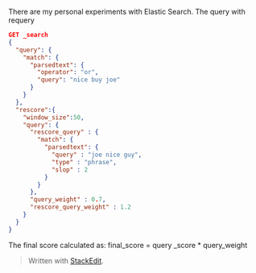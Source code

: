 
There are my personal experiments with Elastic Search.
The query with requery
```json
GET _search
{
  "query": {
    "match": {
      "parsedtext": {
        "operator": "or",
        "query": "nice buy joe"
      }
    }
  },
  "rescore":{
    "window_size":50,
    "query": {
      "rescore_query" : {
        "match": {
          "parsedtext": {
            "query" : "joe nice guy",
            "type" : "phrase",
            "slop" : 2
          }
        }
      },
      "query_weight" : 0.7,
      "rescore_query_weight" : 1.2
    }
  }
}
```

The final score calculated as:
final_score = query _score * query_weight
> Written with [StackEdit](https://stackedit.io/).
<!--stackedit_data:
eyJoaXN0b3J5IjpbMTEwNzU4ODI1NCwxMTM3MjczODIyLDEyMT
E5NjMwMzksOTg1OTE5MzY1LDE0MTE4NjY3M119
-->